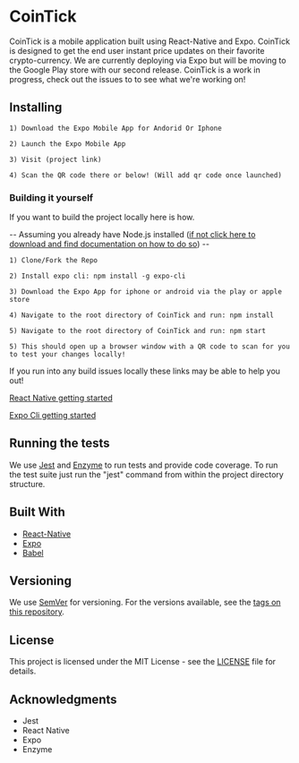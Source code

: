 # CoinTick

CoinTick is a mobile application built using React-Native and Expo. CoinTick is designed to get the end user instant price updates on their favorite crypto-currency. We are currently deploying via Expo but will be moving to the Google Play store with our second release. CoinTick is a work in progress, check out the issues to to see what we're working on!

## Installing

```
1) Download the Expo Mobile App for Andorid Or Iphone
```
```
2) Launch the Expo Mobile App
```
```
3) Visit (project link)
```
```
4) Scan the QR code there or below! (Will add qr code once launched)
```

### Building it yourself

If you want to build the project locally here is how.

-- Assuming you already have Node.js installed (<a href="https://nodejs.org">if not click here to download and find documentation on how to do so</a>) --

```
1) Clone/Fork the Repo 
```
```
2) Install expo cli: npm install -g expo-cli
```
```
3) Download the Expo App for iphone or android via the play or apple store
```
```
4) Navigate to the root directory of CoinTick and run: npm install
```
```
5) Navigate to the root directory of CoinTick and run: npm start
```
```
5) This should open up a browser window with a QR code to scan for you to test your changes locally!
```
If you run into any build issues locally these links may be able to help you out!

<a href="https://facebook.github.io/react-native/docs/getting-started"> React Native getting started</a>

<a href="https://docs.expo.io/versions/latest/workflow/expo-cli"> Expo Cli getting started</a>

## Running the tests

We use [Jest](https://jestjs.io/) and [Enzyme](https://airbnb.io/enzyme/docs/guides/react-native.html) to run tests and provide code coverage. To run the test suite just run the "jest" command from within the project directory structure. 

## Built With

* [React-Native](https://github.com/facebook/react-native) 
* [Expo](https://github.com/expo/expo-cli) 
* [Babel](https://github.com/babel/babel) 

## Versioning

We use [SemVer](http://semver.org/) for versioning. For the versions available, see the [tags on this repository](https://github.com/jwbnw/CoinTick/tags). 

## License

This project is licensed under the MIT License - see the [LICENSE](LICENSE) file for details.

## Acknowledgments

* Jest
* React Native
* Expo
* Enzyme

